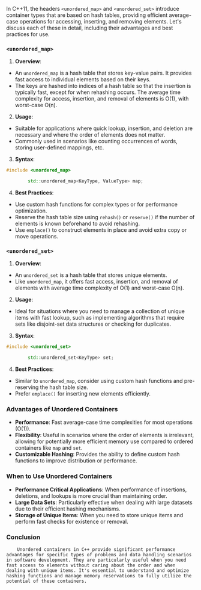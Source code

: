 In C++11, the headers `<unordered_map>` and `<unordered_set>` introduce container types that are based on hash tables, providing efficient average-case operations for accessing, inserting, and removing elements. Let's discuss each of these in detail, including their advantages and best practices for use.

### `<unordered_map>`

1. **Overview**:
- An `unordered_map` is a hash table that stores key-value pairs. It provides fast access to individual elements based on their keys.
- The keys are hashed into indices of a hash table so that the insertion is typically fast, except for when rehashing occurs. The average time complexity for access, insertion, and removal of elements is O(1), with worst-case O(n).

2. **Usage**:
- Suitable for applications where quick lookup, insertion, and deletion are necessary and where the order of elements does not matter.
- Commonly used in scenarios like counting occurrences of words, storing user-defined mappings, etc.

3. **Syntax**:
```cpp
#include <unordered_map>

        std::unordered_map<KeyType, ValueType> map;
```

4. **Best Practices**:
- Use custom hash functions for complex types or for performance optimization.
- Reserve the hash table size using `rehash()` or `reserve()` if the number of elements is known beforehand to avoid rehashing.
- Use `emplace()` to construct elements in place and avoid extra copy or move operations.

### `<unordered_set>`

1. **Overview**:
- An `unordered_set` is a hash table that stores unique elements.
- Like `unordered_map`, it offers fast access, insertion, and removal of elements with average time complexity of O(1) and worst-case O(n).

2. **Usage**:
- Ideal for situations where you need to manage a collection of unique items with fast lookup, such as implementing algorithms that require sets like disjoint-set data structures or checking for duplicates.

3. **Syntax**:
```cpp
#include <unordered_set>

        std::unordered_set<KeyType> set;
```

4. **Best Practices**:
- Similar to `unordered_map`, consider using custom hash functions and pre-reserving the hash table size.
- Prefer `emplace()` for inserting new elements efficiently.

### Advantages of Unordered Containers

- **Performance**: Fast average-case time complexities for most operations (O(1)).
- **Flexibility**: Useful in scenarios where the order of elements is irrelevant, allowing for potentially more efficient memory use compared to ordered containers like `map` and `set`.
- **Customizable Hashing**: Provides the ability to define custom hash functions to improve distribution or performance.

### When to Use Unordered Containers

- **Performance Critical Applications**: When performance of insertions, deletions, and lookups is more crucial than maintaining order.
- **Large Data Sets**: Particularly effective when dealing with large datasets due to their efficient hashing mechanisms.
- **Storage of Unique Items**: When you need to store unique items and perform fast checks for existence or removal.

### Conclusion

        Unordered containers in C++ provide significant performance advantages for specific types of problems and data handling scenarios in software development. They are particularly useful when you need fast access to elements without caring about the order and when dealing with unique items. It's essential to understand and optimize hashing functions and manage memory reservations to fully utilize the potential of these containers.